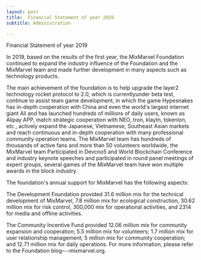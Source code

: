 ```yaml
---
layout: post
title:  Financial Statement of year 2019
subtitle: Administration

---
```


Financial Statement  of  year 2019



 In 2019, based on the results of the first year, the MixMarvel Foundation continued to expand the industry influence of the Foundation and the MixMarvel team and made further development in many aspects such as technology products. 



The main achievement of the foundation is to help upgrade the layer2 technology rocket protocol to 2.0, which is currentlyunder beta test, continue to assist team game development, in which the game Hypesnakes has in-depth cooperation with China and even the world's largest internet giant Ali and has launched hundreds of millions of daily users, known as  Alipay APP, match  strategic cooperation with NEO, tron, klaytn, tokenlon, etc ,  actively expand the Japanese, Vietnamese, Southeast Asian markets and reach continuous and in-depth cooperation with many professional community operation teams.  The MixMarvel team has hundreds of thousands of active fans and more than 50 volunteers worldwide, the MixMarvel team Participated in Devcno5 and World Blockchain Conference and industry keynote speeches and participated in round panel meetings of expert groups, several games of the MixMarvel team have won multiple awards in the block industry.  



  The foundation's annual support for MixMarvel has the following aspects: 

The Development Foundation provided 31.6 million mix for the technical development of MixMarvel, 7.8 million mix for ecological construction, 30.62 million mix for risk control, 300,000 mix for operational activities, and 2314 for media and offline activities. 

 The Community Incentive Fund provided 12.06 million mix for community expansion and cooperation; 5.5 million mix for volunteers; 1.7 million mix for user relationship management; 5 million mix for community cooperation; and 12.71 million mix for daily operations. For more information, please refer to the Foundation blog---mixmarvel.org. 

